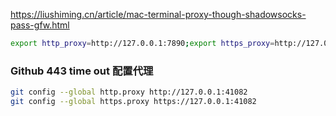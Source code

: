 https://liushiming.cn/article/mac-terminal-proxy-though-shadowsocks-pass-gfw.html

```sh
export http_proxy=http://127.0.0.1:7890;export https_proxy=http://127.0.0.1:7890;
```
###  Github 443 time out 配置代理
```sh
git config --global http.proxy http://127.0.0.1:41082
git config --global https.proxy https://127.0.0.1:41082
```

